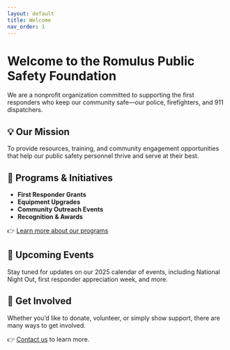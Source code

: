 ```yaml
---
layout: default
title: Welcome
nav_order: 1
---
```


# Welcome to the Romulus Public Safety Foundation

We are a nonprofit organization committed to supporting the first responders who keep our community safe—our police, firefighters, and 911 dispatchers.

## 💡 Our Mission

To provide resources, training, and community engagement opportunities that help our public safety personnel thrive and serve at their best.

## 🚨 **Programs** & Initiatives

- **First Responder Grants**
- **Equipment Upgrades**
- **Community Outreach Events**
- **Recognition & Awards**

👉 [Learn more about our programs](docs/programs.md)

## 📅 Upcoming **Events**

Stay tuned for updates on our 2025 calendar of events, including National Night Out, first responder appreciation week, and more.

## 🤝 Get Involved

Whether you’d like to donate, volunteer, or simply show support, there are many ways to get involved.

👉 [Contact us](docs/contact.md) to learn more.
